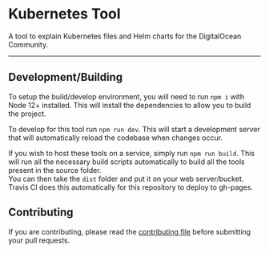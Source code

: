 # Kubernetes Tool

A tool to explain Kubernetes files and Helm charts for the DigitalOcean Community.

---

## Development/Building

To setup the build/develop environment, you will need to run `npm i` with Node 12+ installed. This will install the
 dependencies to allow you to build the project.

To develop for this tool run `npm run dev`. This will start a development server that will automatically reload the codebase when changes occur.

If you wish to host these tools on a service, simply run `npm run build`. This will run all the necessary build scripts
 automatically to build all the tools present in the source folder.\
You can then take the `dist` folder and put it on your web server/bucket. \
Travis CI does this automatically for this repository to deploy to gh-pages.

## Contributing

If you are contributing, please read the [contributing file](CONTRIBUTING.md) before submitting your pull requests.
